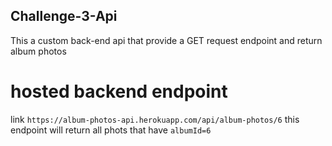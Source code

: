 ## Challenge-3-Api
This a custom back-end api that provide a  GET request endpoint and return album photos

# hosted backend endpoint
link `https://album-photos-api.herokuapp.com/api/album-photos/6`
this endpoint will return all phots that have `albumId=6`
